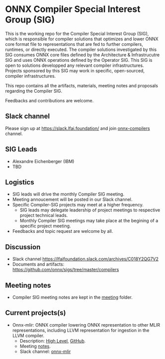 <!--- SPDX-License-Identifier: Apache-2.0 -->

# ONNX Compiler Special Interest Group (SIG)

This is the working repo for the Compiler Special Interest Group (SIG), which is responsible for compiler solutions that optimizes and lower ONNX core format file to representations that are fed to further compilers, runtimes, or directly executed.
The compiler solutions investigated by this SIG consumes ONNX core files defined by the Architecture & Infrastrucutre SIG and uses ONNX operations defined by the Operator SIG.
This SIG is open to solutions developped any relevant compiler infrastructures.
Projects sponsored by this SIG may work in specific, open-sourced, compiler infrastructures.

This repo contains all the artifacts, materials, meeting notes and proposals regarding the Compiler SIG.

Feedbacks and contributions are welcome.

## Slack channel
Please sign up at https://slack.lfai.foundation/ and join [onnx-compilers](https://lfaifoundation.slack.com/archives/C01B38FP2AV) channel.
<!--- slack channels to be created / renamed if proposal is accepted -->

## SIG Leads

* Alexandre Eichenberger (IBM)
* TBD

## Logistics

* SIG leads will drive the monthly Compiler SIG meeting.
* Meeting annoucement will be posted in our Slack channel.
* Specific Compiler-SIG projects may meet at a higher frequency.
  * SIG leads may delegate leadership of project meetings to respective project technical leads.
  * Monthly Compiler SIG meetings may take place at the begining of a specific project meeting.
* Feedbacks and topic request are welcome by all.

## Discussion

* Slack channel https://lfaifoundation.slack.com/archives/C018Y2QG7V2
* Documents and artifacts: https://github.com/onnx/sigs/tree/master/compilers

## Meeting notes

* Compiler SIG meeting notes are kept in the [meeting](meetings) folder. 

## Current projects(s)

* Onnx-mlir: ONNX compiler lowering ONNX representation to other MLIR representations, including LLVM representation for ingestion in the LLVM compiler.
  * Description: [High Level](https://www.onnx.ai/onnx-mlir), [GitHub](https://github.com/onnx/onnx-mlir).
  * Meeting [notes](https://github.com/onnx/onnx-mlir/wiki/Informal-meeting-agenda-and-notes).
  * Slack channel: [onnx-mlir](https://lfaifoundation.slack.com/archives/C01B38FP2AV)


